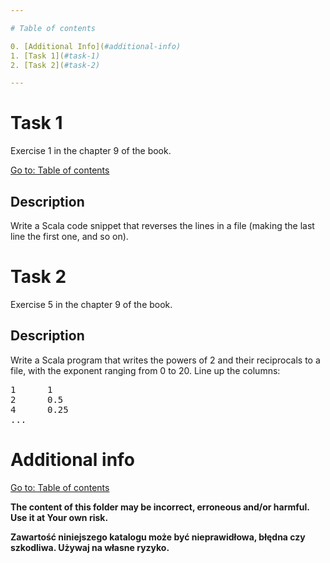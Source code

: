 ```yaml
---

# Table of contents

0. [Additional Info](#additional-info)
1. [Task 1](#task-1)
2. [Task 2](#task-2)

---
```


# Task 1

Exercise 1 in the chapter 9 of the book.

[Go to: Table of contents](#table-of-contents)

## Description

Write a Scala code snippet that reverses the lines in a file (making the last
line the first one, and so on).

# Task 2

Exercise 5 in the chapter 9 of the book.

## Description

Write a Scala program that writes the powers of 2 and their reciprocals to a
file, with the exponent ranging from 0 to 20. Line up the columns:

<pre>
1      1
2      0.5
4      0.25
...
</pre>

# Additional info

[Go to: Table of contents](#table-of-contents)

**The content of this folder may be incorrect, erroneous and/or harmful. Use it at Your own risk.**

**Zawartość niniejszego katalogu może być nieprawidłowa, błędna czy szkodliwa. Używaj na własne ryzyko.**

